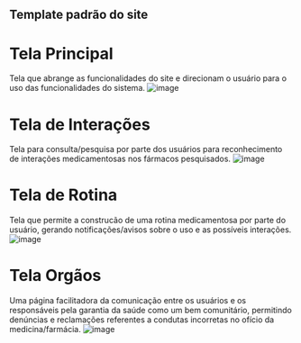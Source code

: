 ## Template padrão do site

# Tela Principal
Tela que abrange as funcionalidades do site e direcionam o usuário para o uso das funcionalidades do sistema.
![image](https://github.com/ICEI-PUC-Minas-PMV-ADS/pmv-ads-2023-1-e1-proj-web-t15-e1-proj-web-t15-time5-easymed/assets/111026383/8bdb74a7-ffd4-4a4d-aeae-79b396f19127)

# Tela de Interações
Tela para consulta/pesquisa por parte dos usuários para reconhecimento de interações medicamentosas nos fármacos pesquisados.
![image](https://github.com/ICEI-PUC-Minas-PMV-ADS/pmv-ads-2023-1-e1-proj-web-t15-e1-proj-web-t15-time5-easymed/assets/111026383/582feee7-2ff7-4234-a2a0-5b23ff81f490)

# Tela de Rotina
Tela que permite a construcão de uma rotina medicamentosa por parte do usuário, gerando notificações/avisos sobre o uso e as possíveis interações.
![image](https://github.com/ICEI-PUC-Minas-PMV-ADS/pmv-ads-2023-1-e1-proj-web-t15-e1-proj-web-t15-time5-easymed/assets/111026383/6f422b87-b073-4a80-89aa-fa6b94645761)

# Tela Orgãos
Uma página facilitadora da comunicação entre os usuários e os responsáveis pela garantia da saúde como um bem comunitário, permitindo denúncias e reclamações referentes a condutas incorretas no ofício da medicina/farmácia.
![image](https://github.com/ICEI-PUC-Minas-PMV-ADS/pmv-ads-2023-1-e1-proj-web-t15-e1-proj-web-t15-time5-easymed/assets/111026383/d6ae7089-2f0d-4fb3-aa0e-de41ff89f80c)

